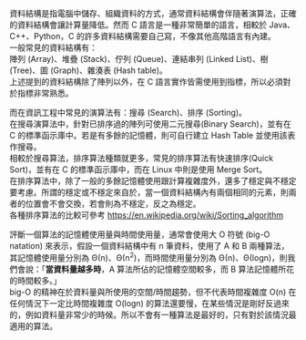 資料結構是指電腦中儲存、組織資料的方式，通常資料結構會伴隨著演算法，正確的資料結構會讓計算量降低。然而 C 語言是一種非常簡單的語言，相較於 Java、C++、Python，C 的許多資料結構需要自己寫，不像其他高階語言有內建。\
一般常見的資料結構有：\
陣列 (Array)、堆疊 (Stack)、佇列 (Queue)、連結串列 (Linked List)、樹 (Tree)、圖 (Graph)、雜湊表 (Hash table)。\
上述提到的資料結構除了陣列以外，在 C 語言實作皆需使用到指標，所以必須對於指標非常熟悉。

而在資訊工程中常見的演算法有：搜尋 (Search)、排序 (Sorting)。\
在搜尋演算法中，針對已排序過的陣列可使用二元搜尋(Binary Search)，並有在 C 的標準函示庫中。若是有多餘的記憶體，則可自行建立 Hash Table 並使用該表作搜尋。\
相較於搜尋算法，排序算法種類就更多，常見的排序算法有快速排序(Quick Sort)，並有在 C 的標準函示庫中，而在 Linux 中則是使用 Merge Sort。\
在排序算法中，除了一般的多餘記憶體使用跟計算複雜度外，還多了穩定與不穩定要考慮。所謂的穩定或不穩定來自於，當一個資料結構內有兩個相同的元素，則兩者的位置會不會交換，若會則為不穩定，反之為穩定。\
各種排序算法的比較可參考 https://en.wikipedia.org/wiki/Sorting_algorithm 

評斷一個算法的記憶體使用量與時間使用量，通常會使用大 O 符號 (big-O natation) 來表示，假設一個資料結構中有 n 筆資料，使用了 A 和 B 兩種算法，其記憶體使用量分別為 Θ(n)、Θ(n<sup>2</sup>)，而時間使用量分別為 Θ(n)、Θ(logn)，則我們會說：「**當資料量越多時**，A 算法所佔的記憶體空間較多，而 B 算法記憶體所花的時間較多。」\
big-O 的精神在於資料量與所使用的空間/時間趨勢，但不代表時間複雜度 O(n) 在任何情況下一定比時間複雜度 O(logn) 的算法還要慢，在某些情況是剛好反過來的，例如資料量非常少的時候。所以不會有一種算法是最好的，只有對於該情況最適用的算法。
